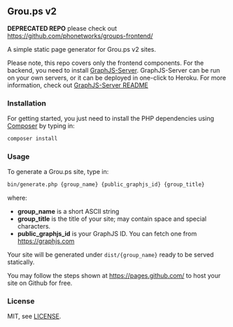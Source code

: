 ## Grou.ps v2

**DEPRECATED REPO** please check out https://github.com/phonetworks/groups-frontend/

A simple static page generator for Grou.ps v2 sites.

Please note, this repo covers only the frontend components. For the backend, you need to install [GraphJS-Server](https://github.com/phonetworks/graphjs-server). GraphJS-Server can be run on your own servers, or it can be deployed in one-click to Heroku. For more information, check out [GraphJS-Server README](https://github.com/phonetworks/graphjs-server/blob/master/README.md) 

### Installation

For getting started, you just need to install the PHP dependencies using [Composer](https://getcomposer.org/) by typing in:

```sh
composer install
```


### Usage

To generate a Grou.ps site, type in:

```sh
bin/generate.php {group_name} {public_graphjs_id} {group_title}
```

where:
* **group_name** is a short ASCII string
* **group_title** is the title of your site; may contain space and special characters.
* **public_graphjs_id** is your GraphJS ID. You can fetch one from https://graphjs.com

Your site will be generated under `dist/{group_name}` ready to be served statically.

You may follow the steps shown at https://pages.github.com/ to host your site on Github for free.

### License

MIT, see [LICENSE](https://github.com/phonetworks/pho-microkernel/blob/master/LICENSE).

